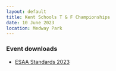 ```yaml
---
layout: default
title: Kent Schools T & F Championships
date: 10 June 2023
location: Medway Park
---
```


<div class="panel panel-info">
  <div class="panel-heading">
    <h3 class="panel-title">Event downloads</h3>
  </div>
  <div class="panel-body">
    <ul>
        <li>
            <a href="/files/events/22-23/2023-06-30-esaa-t-and-f-championships/ESAA-Standards-2023.docx">
                ESAA Standards 2023
            </a>
        </li>
    </ul>
  </div>
</div>
